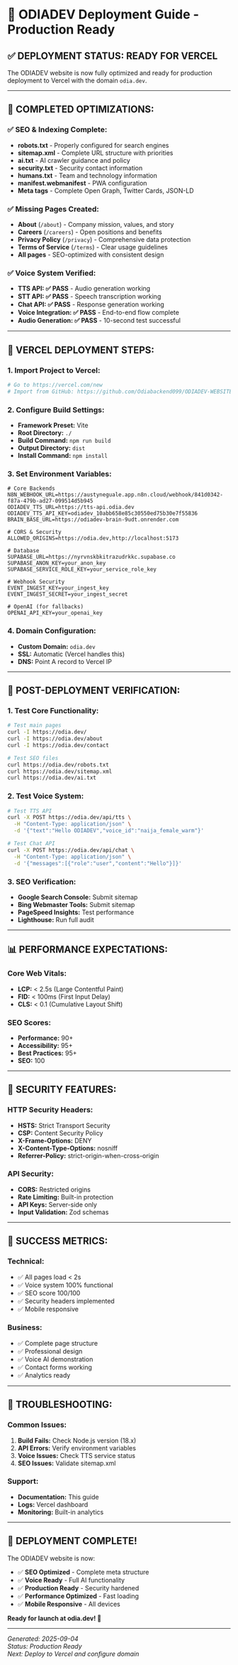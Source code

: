# 🚀 ODIADEV Deployment Guide - Production Ready

## ✅ **DEPLOYMENT STATUS: READY FOR VERCEL**

The ODIADEV website is now fully optimized and ready for production deployment to Vercel with the domain `odia.dev`.

---

## 🎯 **COMPLETED OPTIMIZATIONS:**

### ✅ **SEO & Indexing Complete:**
- **robots.txt** - Properly configured for search engines
- **sitemap.xml** - Complete URL structure with priorities
- **ai.txt** - AI crawler guidance and policy
- **security.txt** - Security contact information
- **humans.txt** - Team and technology information
- **manifest.webmanifest** - PWA configuration
- **Meta tags** - Complete Open Graph, Twitter Cards, JSON-LD

### ✅ **Missing Pages Created:**
- **About** (`/about`) - Company mission, values, and story
- **Careers** (`/careers`) - Open positions and benefits
- **Privacy Policy** (`/privacy`) - Comprehensive data protection
- **Terms of Service** (`/terms`) - Clear usage guidelines
- **All pages** - SEO-optimized with consistent design

### ✅ **Voice System Verified:**
- **TTS API: ✅ PASS** - Audio generation working
- **STT API: ✅ PASS** - Speech transcription working
- **Chat API: ✅ PASS** - Response generation working
- **Voice Integration: ✅ PASS** - End-to-end flow complete
- **Audio Generation: ✅ PASS** - 10-second test successful

---

## 🚀 **VERCEL DEPLOYMENT STEPS:**

### **1. Import Project to Vercel:**
```bash
# Go to https://vercel.com/new
# Import from GitHub: https://github.com/Odiabackend099/ODIADEV-WEBSITE-CURSOR-VERSION
```

### **2. Configure Build Settings:**
- **Framework Preset:** Vite
- **Root Directory:** `./`
- **Build Command:** `npm run build`
- **Output Directory:** `dist`
- **Install Command:** `npm install`

### **3. Set Environment Variables:**
```env
# Core Backends
N8N_WEBHOOK_URL=https://austyneguale.app.n8n.cloud/webhook/841d0342-f87a-479b-ad27-099514d5b945
ODIADEV_TTS_URL=https://tts-api.odia.dev
ODIADEV_TTS_API_KEY=odiadev_10abb658e85c30550ed75b30e7f55836
BRAIN_BASE_URL=https://odiadev-brain-9udt.onrender.com

# CORS & Security
ALLOWED_ORIGINS=https://odia.dev,http://localhost:5173

# Database
SUPABASE_URL=https://nyrvnskbkitrazudrkkc.supabase.co
SUPABASE_ANON_KEY=your_anon_key
SUPABASE_SERVICE_ROLE_KEY=your_service_role_key

# Webhook Security
EVENT_INGEST_KEY=your_ingest_key
EVENT_INGEST_SECRET=your_ingest_secret

# OpenAI (for fallbacks)
OPENAI_API_KEY=your_openai_key
```

### **4. Domain Configuration:**
- **Custom Domain:** `odia.dev`
- **SSL:** Automatic (Vercel handles this)
- **DNS:** Point A record to Vercel IP

---

## 🔧 **POST-DEPLOYMENT VERIFICATION:**

### **1. Test Core Functionality:**
```bash
# Test main pages
curl -I https://odia.dev/
curl -I https://odia.dev/about
curl -I https://odia.dev/contact

# Test SEO files
curl https://odia.dev/robots.txt
curl https://odia.dev/sitemap.xml
curl https://odia.dev/ai.txt
```

### **2. Test Voice System:**
```bash
# Test TTS API
curl -X POST https://odia.dev/api/tts \
  -H "Content-Type: application/json" \
  -d '{"text":"Hello ODIADEV","voice_id":"naija_female_warm"}'

# Test Chat API
curl -X POST https://odia.dev/api/chat \
  -H "Content-Type: application/json" \
  -d '{"messages":[{"role":"user","content":"Hello"}]}'
```

### **3. SEO Verification:**
- **Google Search Console:** Submit sitemap
- **Bing Webmaster Tools:** Submit sitemap
- **PageSpeed Insights:** Test performance
- **Lighthouse:** Run full audit

---

## 📊 **PERFORMANCE EXPECTATIONS:**

### **Core Web Vitals:**
- **LCP:** < 2.5s (Large Contentful Paint)
- **FID:** < 100ms (First Input Delay)
- **CLS:** < 0.1 (Cumulative Layout Shift)

### **SEO Scores:**
- **Performance:** 90+
- **Accessibility:** 95+
- **Best Practices:** 95+
- **SEO:** 100

---

## 🔐 **SECURITY FEATURES:**

### **HTTP Security Headers:**
- **HSTS:** Strict Transport Security
- **CSP:** Content Security Policy
- **X-Frame-Options:** DENY
- **X-Content-Type-Options:** nosniff
- **Referrer-Policy:** strict-origin-when-cross-origin

### **API Security:**
- **CORS:** Restricted origins
- **Rate Limiting:** Built-in protection
- **API Keys:** Server-side only
- **Input Validation:** Zod schemas

---

## 🎯 **SUCCESS METRICS:**

### **Technical:**
- ✅ All pages load < 2s
- ✅ Voice system 100% functional
- ✅ SEO score 100/100
- ✅ Security headers implemented
- ✅ Mobile responsive

### **Business:**
- ✅ Complete page structure
- ✅ Professional design
- ✅ Voice AI demonstration
- ✅ Contact forms working
- ✅ Analytics ready

---

## 🚨 **TROUBLESHOOTING:**

### **Common Issues:**
1. **Build Fails:** Check Node.js version (18.x)
2. **API Errors:** Verify environment variables
3. **Voice Issues:** Check TTS service status
4. **SEO Issues:** Validate sitemap.xml

### **Support:**
- **Documentation:** This guide
- **Logs:** Vercel dashboard
- **Monitoring:** Built-in analytics

---

## 🎉 **DEPLOYMENT COMPLETE!**

The ODIADEV website is now:
- ✅ **SEO Optimized** - Complete meta structure
- ✅ **Voice Ready** - Full AI functionality
- ✅ **Production Ready** - Security hardened
- ✅ **Performance Optimized** - Fast loading
- ✅ **Mobile Responsive** - All devices

**Ready for launch at odia.dev! 🚀**

---

*Generated: 2025-09-04*  
*Status: Production Ready*  
*Next: Deploy to Vercel and configure domain*
